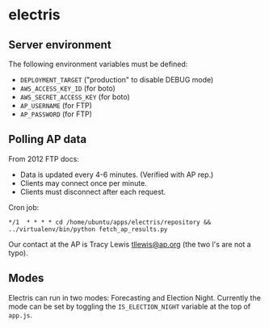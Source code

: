 electris
========

Server environment
------------------

The following environment variables must be defined:

* ``DEPLOYMENT_TARGET`` ("production" to disable DEBUG mode)
* ``AWS_ACCESS_KEY_ID`` (for boto)
* ``AWS_SECRET_ACCESS_KEY`` (for boto)
* ``AP_USERNAME`` (for FTP)
* ``AP_PASSWORD`` (for FTP)

Polling AP data
----------------------

From 2012 FTP docs:

* Data is updated every 4-6 minutes. (Verified with AP rep.)
* Clients may connect once per minute.
* Clients must disconnect after each request.

Cron job:

```*/1  * * * * cd /home/ubuntu/apps/electris/repository && ../virtualenv/bin/python fetch_ap_results.py```

Our contact at the AP is Tracy Lewis <tllewis@ap.org> (the two l's are not a typo).

Modes
-----

Electris can run in two modes: Forecasting and Election Night. Currently the mode can be set by toggling the ``IS_ELECTION_NIGHT`` variable at the top of ``app.js``.

